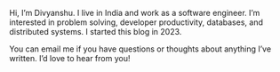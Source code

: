 Hi, I’m Divyanshu. I live in India and work as a software engineer. I’m interested in problem solving, developer productivity, databases, and distributed systems. I started this blog in 2023.

You can email me if you have questions or thoughts about anything I’ve written. I’d love to hear from you!
